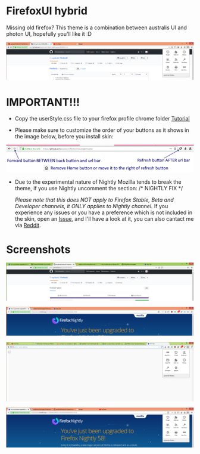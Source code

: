 # FirefoxUI hybrid
Missing old firefox?
This theme is a combination between australis UI and photon UI, hopefully you'll like it :D

![Screenshot](screenshotmain2.PNG)

# IMPORTANT!!!
- Copy the userStyle.css file to your firefox profile chrome folder [Tutorial](http://kb.mozillazine.org/index.php?title=UserChrome.css&printable=yes)


- Please make sure to customize the order of your buttons as it shows in the image below, before you install skin:

![Screenshot](screenshotrules.png)
- Due to the experimental nature of Nightly Mozilla tends to break the theme, if you use Nightly uncomment the section: 
  /* NIGHTLY FIX */

  *Please note that this does NOT apply to Firefox Stable, Beta and Developer channels, it ONLY applies to Nightly channel.*
  If you experience any issues or you have a preference which is not included in the skin, open an [Issue](https://github.com/axydavid/FirefoxUI/issues/new), and I'll have a look at it, you can also cantact me via [Reddit](https://www.reddit.com/user/axy_david/).

# Screenshots
![Screenshot](screenshot1.PNG)

![Screenshot](screenshot2.PNG)

![Screenshot](image3.PNG)

![Screenshot](screenshotmain.PNG)
